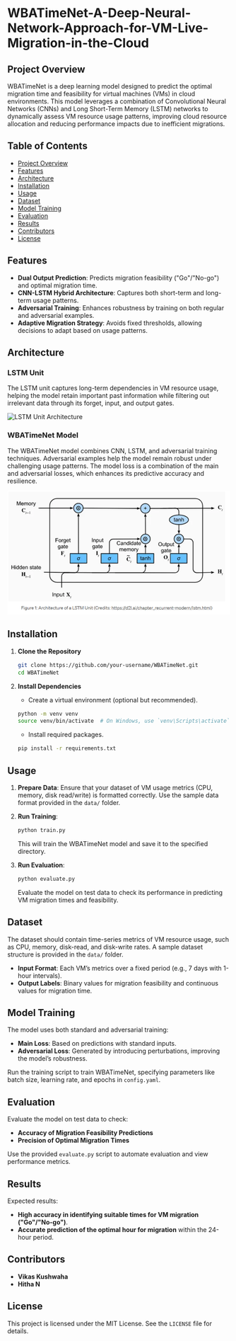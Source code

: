 # WBATimeNet-A-Deep-Neural-Network-Approach-for-VM-Live-Migration-in-the-Cloud

## Project Overview

WBATimeNet is a deep learning model designed to predict the optimal migration time and feasibility for virtual machines (VMs) in cloud environments. This model leverages a combination of Convolutional Neural Networks (CNNs) and Long Short-Term Memory (LSTM) networks to dynamically assess VM resource usage patterns, improving cloud resource allocation and reducing performance impacts due to inefficient migrations.

## Table of Contents
- [Project Overview](#project-overview)
- [Features](#features)
- [Architecture](#architecture)
- [Installation](#installation)
- [Usage](#usage)
- [Dataset](#dataset)
- [Model Training](#model-training)
- [Evaluation](#evaluation)
- [Results](#results)
- [Contributors](#contributors)
- [License](#license)

## Features

- **Dual Output Prediction**: Predicts migration feasibility ("Go"/"No-go") and optimal migration time.
- **CNN-LSTM Hybrid Architecture**: Captures both short-term and long-term usage patterns.
- **Adversarial Training**: Enhances robustness by training on both regular and adversarial examples.
- **Adaptive Migration Strategy**: Avoids fixed thresholds, allowing decisions to adapt based on usage patterns.

## Architecture

### LSTM Unit

The LSTM unit captures long-term dependencies in VM resource usage, helping the model retain important past information while filtering out irrelevant data through its forget, input, and output gates.

![LSTM Unit Architecture](./path/to/LSTM_image.jpeg)

### WBATimeNet Model

The WBATimeNet model combines CNN, LSTM, and adversarial training techniques. Adversarial examples help the model remain robust under challenging usage patterns. The model loss is a combination of the main and adversarial losses, which enhances its predictive accuracy and resilience.

![WBATimeNet Architecture](https://github.com/Deciding-Still/WBATimeNet-A-Deep-Neural-Network-Approach-for-VM-Live-Migration-in-the-Cloud/blob/main/LSTM.png)

## Installation

1. **Clone the Repository**
   ```bash
   git clone https://github.com/your-username/WBATimeNet.git
   cd WBATimeNet
   ```

2. **Install Dependencies**
   - Create a virtual environment (optional but recommended).
   ```bash
   python -m venv venv
   source venv/bin/activate  # On Windows, use `venv\Scripts\activate`
   ```
   - Install required packages.
   ```bash
   pip install -r requirements.txt
   ```

## Usage

1. **Prepare Data**: Ensure that your dataset of VM usage metrics (CPU, memory, disk read/write) is formatted correctly. Use the sample data format provided in the `data/` folder.

2. **Run Training**:
   ```bash
   python train.py
   ```
   This will train the WBATimeNet model and save it to the specified directory.

3. **Run Evaluation**:
   ```bash
   python evaluate.py
   ```
   Evaluate the model on test data to check its performance in predicting VM migration times and feasibility.

## Dataset

The dataset should contain time-series metrics of VM resource usage, such as CPU, memory, disk-read, and disk-write rates. A sample dataset structure is provided in the `data/` folder.

- **Input Format**: Each VM’s metrics over a fixed period (e.g., 7 days with 1-hour intervals).
- **Output Labels**: Binary values for migration feasibility and continuous values for migration time.

## Model Training

The model uses both standard and adversarial training:
- **Main Loss**: Based on predictions with standard inputs.
- **Adversarial Loss**: Generated by introducing perturbations, improving the model’s robustness.

Run the training script to train WBATimeNet, specifying parameters like batch size, learning rate, and epochs in `config.yaml`.

## Evaluation

Evaluate the model on test data to check:
- **Accuracy of Migration Feasibility Predictions**
- **Precision of Optimal Migration Times**

Use the provided `evaluate.py` script to automate evaluation and view performance metrics.

## Results

Expected results:
- **High accuracy in identifying suitable times for VM migration ("Go"/"No-go")**.
- **Accurate prediction of the optimal hour for migration** within the 24-hour period.

## Contributors

- **Vikas Kushwaha**
- **Hitha N** 

## License

This project is licensed under the MIT License. See the `LICENSE` file for details.
